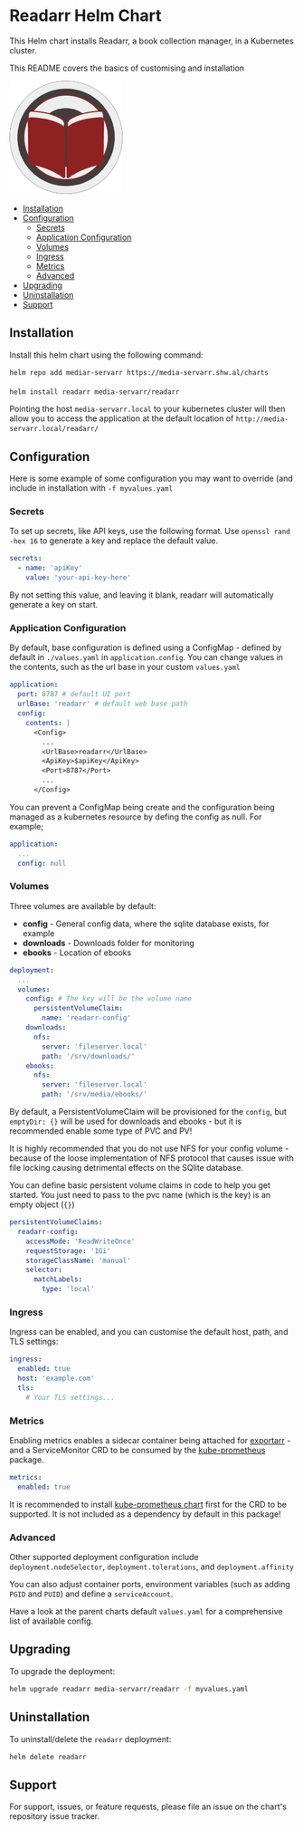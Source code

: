 # Readarr Helm Chart

This Helm chart installs Readarr, a book collection manager, in a Kubernetes cluster.

This README covers the basics of customising and installation

![Readarr](./icon.png)

<!-- vim-md-toc format=bullets ignore=^TODO$ -->
* [Installation](#installation)
* [Configuration](#configuration)
  * [Secrets](#secrets)
  * [Application Configuration](#application-configuration)
  * [Volumes](#volumes)
  * [Ingress](#ingress)
  * [Metrics](#metrics)
  * [Advanced](#advanced)
* [Upgrading](#upgrading)
* [Uninstallation](#uninstallation)
* [Support](#support)
<!-- vim-md-toc END -->

## Installation

Install this helm chart using the following command:

```bash
helm repo add mediar-servarr https://media-servarr.shw.al/charts

helm install readarr media-servarr/readarr
```

Pointing the host `media-servarr.local` to your kubernetes cluster will then allow you to access the application at the default location of `http://media-servarr.local/readarr/`

## Configuration

Here is some example of some configuration you may want to override (and include in installation with `-f myvalues.yaml`

### Secrets

To set up secrets, like API keys, use the following format. Use `openssl rand -hex 16` to generate a key and replace the default value.

```yaml
secrets:
  - name: 'apiKey'
    value: 'your-api-key-here'
```

By not setting this value, and leaving it blank, readarr will automatically generate a key on start.

### Application Configuration

By default, base configuration is defined using a ConfigMap - defined by default in `./values.yaml` in `application.config`. You can change values in the contents, such as the url base in your custom `values.yaml`

```yaml
application:
  port: 8787 # default UI port
  urlBase: 'readarr' # default web base path
  config:
    contents: |
      <Config>
        ...
        <UrlBase>readarr</UrlBase>
        <ApiKey>$apiKey</ApiKey>
        <Port>8787</Port>
        ...
      </Config>
```

You can prevent a ConfigMap being create and the configuration being managed as a kubernetes resource by defing the config as null. For example;

```yaml
application:
  ...
  config: null
```

### Volumes

Three volumes are available by default:

- **config** - General config data, where the sqlite database exists, for example
- **downloads** - Downloads folder for monitoring
- **ebooks** - Location of ebooks

```yaml
deployment:
  ...
  volumes:
    config: # The key will be the volume name
      persistentVolumeClaim:
        name: 'readarr-config'
    downloads:
      nfs:
        server: 'fileserver.local'
        path: '/srv/downloads/'
    ebooks:
      nfs:
        server: 'fileserver.local'
        path: '/srv/media/ebooks/'
```

By default, a PersistentVolumeClaim will be provisioned for the `config`, but `emptyDir: {}` will be used for downloads and ebooks - but it is recommended enable some type of PVC and PV!

It is highly recommended that you do not use NFS for your config volume - because of the loose implementation of NFS protocol that causes issue with file locking causing detrimental effects on the SQlite database.

You can define basic persistent volume claims in code to help you get started. You just need to pass to the pvc name (which is the key) is an empty object (`{}`)

```yaml
persistentVolumeClaims:
  readarr-config:
    accessMode: 'ReadWriteOnce'
    requestStorage: '1Gi'
    storageClassName: 'manual'
    selector:
      matchLabels:
        type: 'local'
```

### Ingress

Ingress can be enabled, and you can customise the default host, path, and TLS settings:

```yaml
ingress:
  enabled: true
  host: 'example.com'
  tls:
    # Your TLS settings...
```

### Metrics

Enabling metrics enables a sidecar container being attached for [exportarr](https://github.com/onedr0p/exportarr/) - and a ServiceMonitor CRD to be consumed by the [kube-prometheus](https://github.com/prometheus-operator/kube-prometheus) package.

```yaml
metrics:
  enabled: true
```

It is recommended to install [kube-prometheus chart](https://github.com/prometheus-community/helm-charts/tree/main/charts/kube-prometheus-stack) first for the CRD to be supported. It is not included as a dependency by default in this package!

### Advanced

Other supported deployment configuration include `deployment.nodeSelector`, `deployment.tolerations`, and `deployment.affinity`

You can also adjust container ports, environment variables (such as adding `PGID` and `PUID`) and define a `serviceAccount`.

Have a look at the parent charts default `values.yaml` for a comprehensive list of available config.

## Upgrading

To upgrade the deployment:

```bash
helm upgrade readarr media-servarr/readarr -f myvalues.yaml
```

## Uninstallation

To uninstall/delete the `readarr` deployment:

```bash
helm delete readarr
```

## Support

For support, issues, or feature requests, please file an issue on the chart's repository issue tracker.
